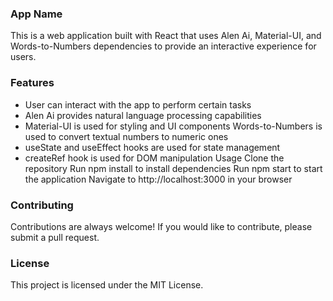 
### App Name
This is a web application built with React that uses Alen Ai, Material-UI, and Words-to-Numbers dependencies to provide an interactive experience for users.

### Features
* User can interact with the app to perform certain tasks
* Alen Ai provides natural language processing capabilities
* Material-UI is used for styling and UI components
Words-to-Numbers is used to convert textual numbers to numeric ones
* useState and useEffect hooks are used for state management
* createRef hook is used for DOM manipulation
Usage
Clone the repository
Run npm install to install dependencies
Run npm start to start the application
Navigate to http://localhost:3000 in your browser

### Contributing
Contributions are always welcome! If you would like to contribute, please submit a pull request.

### License
This project is licensed under the MIT License.